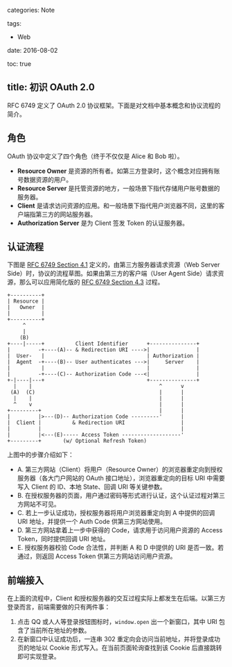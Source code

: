 categories: Note

tags:

- Web

date:  2016-08-02

toc: true

title: 初识 OAuth 2.0
---

RFC 6749 定义了 OAuth 2.0 协议框架。下面是对文档中基本概念和协议流程的简介。

<!--more-->

## 角色
OAuth 协议中定义了四个角色（终于不仅仅是 Alice 和 Bob 啦）。

* **Resource Owner** 是资源的所有者。如第三方登录时，这个概念对应拥有账号数据资源的用户。
* **Resource Server** 是托管资源的地方，一般场景下指代存储用户账号数据的服务器。
* **Client** 是请求访问资源的应用。和一般场景下指代用户浏览器不同，这里的客户端指第三方的网站服务器。
* **Authorization Server** 是为 Client 签发 Token 的认证服务器。


## 认证流程
下图是 [RFC 6749 Section 4.1](https://tools.ietf.org/html/rfc6749#section-4.1) 定义的，由第三方服务器请求资源（Web Server Side）时，协议的流程草图。如果由第三方的客户端（User Agent Side）请求资源，那么可以应用简化版的 [RFC 6749 Section 4.3](https://tools.ietf.org/html/rfc6749#section-4.3) 过程。

``` text
+----------+
| Resource |
|   Owner  |
|          |
+----------+
     ^
     |
    (B)
+----|-----+          Client Identifier      +---------------+
|         -+----(A)-- & Redirection URI ---->|               |
|  User-   |                                 | Authorization |
|  Agent  -+----(B)-- User authenticates --->|     Server    |
|          |                                 |               |
|         -+----(C)-- Authorization Code ---<|               |
+-|----|---+                                 +---------------+
  |    |                                         ^      v
 (A)  (C)                                        |      |
  |    |                                         |      |
  ^    v                                         |      |
+---------+                                      |      |
|         |>---(D)-- Authorization Code ---------'      |
|  Client |          & Redirection URI                  |
|         |                                             |
|         |<---(E)----- Access Token -------------------'
+---------+       (w/ Optional Refresh Token)
```

上图中的步骤介绍如下：

* A. 第三方网站（Client）将用户（Resource Owner）的浏览器重定向到授权服务器（各大门户网站的 OAuth 接口地址），浏览器重定向的目标 URI 中需要写入 Client 的 ID、本地 State、回调 URI 等关键参数。
* B. 在授权服务器的页面，用户通过密码等形式进行认证，这个认证过程对第三方网站不可见。
* C. 若上一步认证成功，授权服务器将用户浏览器重定向到 A 中提供的回调 URI 地址，并提供一个 Auth Code 供第三方网站使用。
* D. 第三方网站拿着上一步中获得的 Code，请求用于访问用户资源的 Access Token，同时提供回调 URI 地址。
* E. 授权服务器校验 Code 合法性，并判断 A 和 D 中提供的 URI 是否一致。若通过，则返回 Access Token 供第三方网站访问用户资源。


## 前端接入
在上面的流程中，Client 和授权服务器的交互过程实际上都发生在后端。以第三方登录而言，前端需要做的只有两件事：

1. 点击 QQ 或人人等登录按钮图标时，`window.open` 出一个新窗口，其中 URI 包含了当前所在地址的参数。
2. 在新窗口中认证成功后，一连串 302 重定向会访问当前地址，并将登录成功页的地址以 Cookie 形式写入。在当前页面轮询查找到该 Cookie 后直接跳转即可实现登录。
